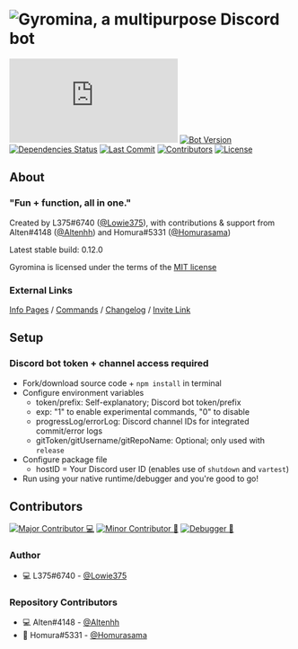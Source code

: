 # ​ ![Gyromina, a multipurpose Discord bot][gyro-banner]

[![Discord.js Version][djs-img]][djs-link]
[![Bot Version][version-img]](package.json)
[![Dependencies Status][dependency-img]][dependency-link]
[![Last Commit][commit-img]][commit-img]
[![Contributors][contributors-img]][contributors-link]
[![License][license-img]](LICENSE)

## About

### "Fun + function, all in one."

Created by L375#6740 \([@Lowie375](https://www.github.com/Lowie375)\), with contributions & support from Alten#4148 \([@Altenhh](https://www.github.com/Altenhh)\) and Homura#5331 \([@Homurasama](https://www.github.com/Homurasama)\)

Latest stable build: 0.12.0

Gyromina is licensed under the terms of the [MIT license](LICENSE)

### External Links

[Info Pages][info] / [Commands][commands] / [Changelog][log] / [Invite Link][invite]

## Setup

### Discord bot token + channel access required

* Fork/download source code + `npm install` in terminal
* Configure environment variables
  * token/prefix: Self-explanatory; Discord bot token/prefix
  * exp: "1" to enable experimental commands, "0" to disable
  * progressLog/errorLog: Discord channel IDs for integrated commit/error logs
  * gitToken/gitUsername/gitRepoName: Optional; only used with `release`
* Configure package file
  * hostID = Your Discord user ID (enables use of `shutdown` and `vartest`)
* Run using your native runtime/debugger and you're good to go!

## Contributors

[![Major Contributor 💻][maj-contrib-label]][maj-contrib-label]
[![Minor Contributor 📗][maj-contrib-label]][maj-contrib-label]
[![Debugger 🦟][debugger-label]][debugger-label]

### Author

* 💻 L375#6740 - [@Lowie375](https://www.github.com/Lowie375)

### Repository Contributors

* 💻 Alten#4148 - [@Altenhh](https://www.github.com/Altenhh)
* 🦟 Homura#5331 - [@Homurasama](https://www.github.com/Homurasama)

<!-- ### Testers -->

<!-- Links + images -->
[commands]: https://lx375.weebly.com/gyro-commands
[gyro-banner]: https://cdn.discordapp.com/attachments/429364141355171840/703428268501762119/GyrominaPlasmaBanner.png
[info]: https://lx375.weebly.com/gyromina
[invite]: https://discordapp.com/oauth2/authorize?client_id=490590334758420481&permissions=537259072&scope=bot
[log]: https://lx375.weebly.com/gyro-log

[djs-link]: https://discord.js.org
[dependency-link]: https://david-dm.org/Lowie375/Gyromina
[contributors-link]: https://github.com/Lowie375/Gyromina/graphs/contributors

[djs-img]: https://img.shields.io/github/package-json/dependency-version/Lowie375/Gyromina/discord.js
[version-img]: https://img.shields.io/github/package-json/v/Lowie375/Gyromina
[dependency-img]: https://david-dm.org/Lowie375/Gyromina.svg
[commit-img]: https://img.shields.io/github/last-commit/Lowie375/Gyromina/0.12.0
[contributors-img]: https://img.shields.io/github/contributors/Lowie375/Gyromina
[license-img]: https://img.shields.io/github/license/Lowie375/Gyromina

[maj-contrib-label]: https://img.shields.io/badge/major%20contributor-%F0%9F%92%BB-7effaf
[min-contrib-label]: https://img.shields.io/badge/minor%20contributor-%F0%9F%93%97-7effaf
[debugger-label]: https://img.shields.io/badge/debugger-%F0%9F%A6%9F-7effaf
